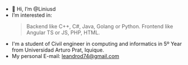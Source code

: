- 👋 Hi, I’m @Liniusd
- I’m interested in:
  > Backend like C++, C#, Java, Golang or Python.
  > Frontend like Angular TS or JS, PHP, HTML.  
- I'm a student of Civil engineer in computing and informatics in 5º Year from Universidad Arturo Prat, Iquique. 
- My personal E-mail: leandrod74@gmail.com
